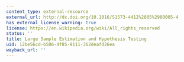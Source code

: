 ```yaml
---
content_type: external-resource
external_url: http://dx.doi.org/10.1016/S1573-4412%2805%2980005-4
has_external_license_warning: true
license: https://en.wikipedia.org/wiki/All_rights_reserved
status: ''
title: Large Sample Estimation and Hypothesis Testing
uid: 12be56cd-b506-4f85-9111-362deafd26ea
wayback_url: ''
---
```

